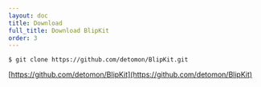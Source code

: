 ```yaml
---
layout: doc
title: Download
full_title: Download BlipKit
order: 3
---
```


	$ git clone https://github.com/detomon/BlipKit.git

[https://github.com/detomon/BlipKit](https://github.com/detomon/BlipKit)
